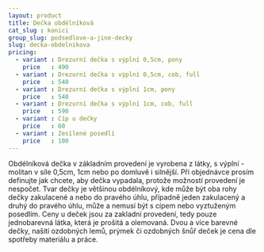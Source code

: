 ```yaml
---
layout: product
title: Dečka obdélníková
cat_slug : konici
group_slug: podsedlove-a-jine-decky
slug: decka-obdelnikova
pricing:
  - variant : Drezurní dečka s výplní 0,5cm, pony
    price   : 490
  - variant : Drezurní dečka s výplní 0,5cm, cob, full
    price   : 540
  - variant : Drezurní dečka s výplní 1cm, pony
    price   : 540
  - variant : Drezurní dečka s výplní 1cm, cob, full
    price   : 590
  - variant : Cíp u dečky
    price   : 60
  - variant : Zesílené posedlí
    price   : 100
---
```


Obdélníková dečka v základním provedení je vyrobena z látky, s výplní - molitan v síle 0,5cm, 1cm nebo po domluvě i silnější.
Při objednávce prosím definujte jak chcete, aby dečka vypadala, protože možností provedení je nespočet.
Tvar dečky je většinou obdélníkový, kde může být oba rohy dečky zakulacené a nebo do pravého úhlu, případně jeden zakulacený a druhý do pravého úhlu, může a nemusí být s cípem nebo vyztuženým posedlím.
Ceny u deček jsou za zakladní provedení, tedy pouze jednobarevná látka, která je prošitá a olemovaná.
Dvou a více barevné dečky, našití ozdobných lemů, prýmek či ozdobných šnůř deček je cena dle spotřeby materiálu a práce.

